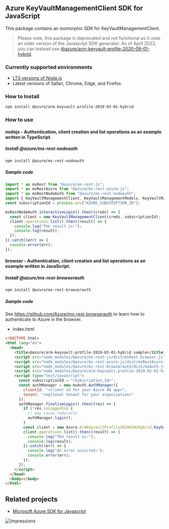 ## Azure KeyVaultManagementClient SDK for JavaScript

This package contains an isomorphic SDK for KeyVaultManagementClient.

> Please note, this package is deprecated and not functional as it uses an older version of the Javascript SDK generator. As of April 2022, you can instead use [@azure/arm-keyvault-profile-2020-09-01-hybrid](https://www.npmjs.com/package/@azure/arm-keyvault-profile-2020-09-01-hybrid).

### Currently supported environments

- [LTS versions of Node.js](https://github.com/nodejs/release#release-schedule)
- Latest versions of Safari, Chrome, Edge, and Firefox.

### How to Install

```bash
npm install @azure/arm-keyvault-profile-2019-03-01-hybrid
```

### How to use

#### nodejs - Authentication, client creation and list operations as an example written in TypeScript.

##### Install @azure/ms-rest-nodeauth

```bash
npm install @azure/ms-rest-nodeauth
```

##### Sample code

```typescript
import * as msRest from "@azure/ms-rest-js";
import * as msRestAzure from "@azure/ms-rest-azure-js";
import * as msRestNodeAuth from "@azure/ms-rest-nodeauth";
import { KeyVaultManagementClient, KeyVaultManagementModels, KeyVaultManagementMappers } from "@azure/arm-keyvault-profile-2019-03-01-hybrid";
const subscriptionId = process.env["AZURE_SUBSCRIPTION_ID"];

msRestNodeAuth.interactiveLogin().then((creds) => {
  const client = new KeyVaultManagementClient(creds, subscriptionId);
  client.operations.list().then((result) => {
    console.log("The result is:");
    console.log(result);
  });
}).catch((err) => {
  console.error(err);
});
```

#### browser - Authentication, client creation and list operations as an example written in JavaScript.

##### Install @azure/ms-rest-browserauth

```bash
npm install @azure/ms-rest-browserauth
```

##### Sample code

See https://github.com/Azure/ms-rest-browserauth to learn how to authenticate to Azure in the browser.

- index.html
```html
<!DOCTYPE html>
<html lang="en">
  <head>
    <title>@azure/arm-keyvault-profile-2019-03-01-hybrid sample</title>
    <script src="node_modules/@azure/ms-rest-js/dist/msRest.browser.js"></script>
    <script src="node_modules/@azure/ms-rest-azure-js/dist/msRestAzure.js"></script>
    <script src="node_modules/@azure/ms-rest-browserauth/dist/msAuth.js"></script>
    <script src="node_modules/@azure/arm-keyvault-profile-2019-03-01-hybrid/dist/arm-keyvault-profile-2019-03-01-hybrid.js"></script>
    <script type="text/javascript">
      const subscriptionId = "<Subscription_Id>";
      const authManager = new msAuth.AuthManager({
        clientId: "<client id for your Azure AD app>",
        tenant: "<optional tenant for your organization>"
      });
      authManager.finalizeLogin().then((res) => {
        if (!res.isLoggedIn) {
          // may cause redirects
          authManager.login();
        }
        const client = new Azure.ArmKeyvaultProfile20190301Hybrid.KeyVaultManagementClient(res.creds, subscriptionId);
        client.operations.list().then((result) => {
          console.log("The result is:");
          console.log(result);
        }).catch((err) => {
          console.log("An error occurred:");
          console.error(err);
        });
      });
    </script>
  </head>
  <body></body>
</html>
```

## Related projects

- [Microsoft Azure SDK for Javascript](https://github.com/Azure/azure-sdk-for-js)


![Impressions](https://azure-sdk-impressions.azurewebsites.net/api/impressions/azure-sdk-for-js%2Fsdk%2Fkeyvault%2Farm-keyvault-profile-2019-03-01-hybrid%2FREADME.png)